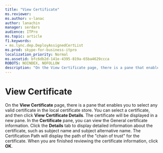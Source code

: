 ```yaml
---
title: "View Certificate"
ms.reviewer: 
ms.author: v-lanac
author: lanachin
manager: serdars
audience: ITPro
ms.topic: article
f1.keywords:
- ms.lync.dep.DeployAssignedCertList
ms.prod: skype-for-business-itpro
localization_priority: Normal
ms.assetid: bfc6db2d-141e-4395-819a-65ba4629ccca
ROBOTS: NOINDEX, NOFOLLOW
description: "On the View Certificate page, there is a pane that enables you to select any valid certificate in the local certificate store. You can select a certificate, and then click View Certificate Details. The certificate will be displayed in a new pane. In the Certificate pane, you can view the General certificate information. Click the Details tab to display detailed information about the certificate, such as subject name and subject alternative name. The Certification Path will display the path of thechain of trustfor the certificate. When you are finished reviewing the certificate information, click OK."
---
```


# View Certificate
 
On the **View Certificate** page, there is a pane that enables you to select any valid certificate in the local certificate store. You can select a certificate, and then click **View Certificate Details**. The certificate will be displayed in a new pane. In the **Certificate** pane, you can view the General certificate information. Click the **Details** tab to display detailed information about the certificate, such as subject name and subject alternative name. The Certification Path will display the path of the "chain of trust" for the certificate. When you are finished reviewing the certificate information, click **OK**.
  

